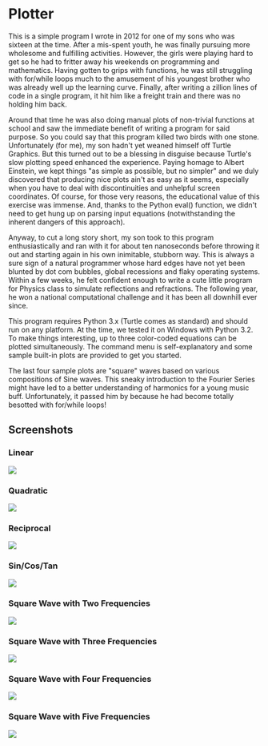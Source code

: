 # Plotter

This is a simple program I wrote in 2012 for one of my sons who was sixteen at the time. After a mis-spent youth, he was finally pursuing more wholesome and fulfilling activities. However, the girls were playing hard to get so he had to fritter away his weekends on programming and mathematics. Having gotten to grips with functions, he was still struggling with for/while loops much to the amusement of his youngest brother who was already well up the learning curve. Finally, after writing a zillion lines of code in a single program, it hit him like a freight train and there was no holding him back. 

Around that time he was also doing manual plots of non-trivial functions at school and saw the immediate benefit of writing a program for said purpose. So you could say that this program killed two birds with one stone. Unfortunately (for me), my son hadn't yet weaned himself off Turtle Graphics. But this turned out to be a blessing in disguise because Turtle's slow plotting speed enhanced the experience. Paying homage to Albert Einstein, we kept things "as simple as possible, but no simpler" and we duly discovered that producing nice plots ain't as easy as it seems, especially when you have to deal with discontinuities and unhelpful screen coordinates. Of course, for those very reasons, the educational value of this exercise was immense. And, thanks to the Python eval() function, we didn't need to get hung up on parsing input equations (notwithstanding the inherent dangers of this approach).

Anyway, to cut a long story short, my son took to this program enthusiastically and ran with it for about ten nanoseconds before throwing it out and starting again in his own inimitable, stubborn way. This is always a sure sign of a natural programmer whose hard edges have not yet been blunted by dot com bubbles, global recessions and flaky operating systems. Within a few weeks, he felt confident enough to write a cute little program for Physics class to simulate reflections and refractions. The following year, he won a national computational challenge and it has been all downhill ever since.

This program requires Python 3.x (Turtle comes as standard) and should run on any platform. At the time, we tested it on Windows with Python 3.2. To make things interesting, up to three color-coded equations can be plotted simultaneously. The command menu is self-explanatory and some sample built-in plots are provided to get you started.

The last four sample plots are "square" waves based on various compositions of Sine waves. This sneaky introduction to the Fourier Series might have led to a better understanding of harmonics for a young music buff. Unfortunately, it passed him by because he had become totally besotted with for/while loops!    

## Screenshots

### Linear

![](/Linear.jpg)

### Quadratic

![](/Quadratic.jpg)

### Reciprocal

![](/Reciprocal.jpg)

### Sin/Cos/Tan

![](/SinCosTan.jpg)

### Square Wave with Two Frequencies

![](/SquareWave2.jpg)

### Square Wave with Three Frequencies

![](/SquareWave3.jpg)

### Square Wave with Four Frequencies

![](/SquareWave4.jpg)

### Square Wave with Five Frequencies

![](/SquareWave5.jpg)
